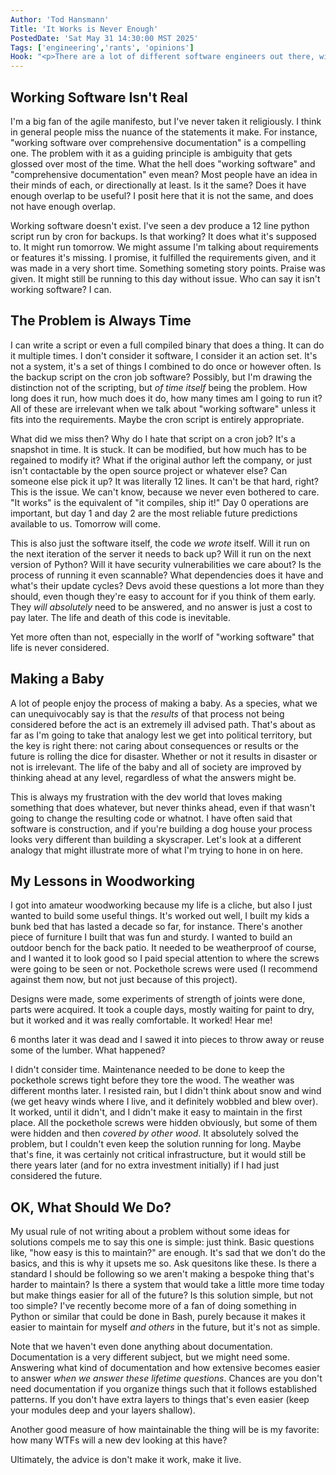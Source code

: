 ```yaml
---
Author: 'Tod Hansmann'
Title: 'It Works is Never Enough'
PostedDate: 'Sat May 31 14:30:00 MST 2025'
Tags: ['engineering','rants', 'opinions']
Hook: "<p>There are a lot of different software engineers out there, with different values. One of those values is sometimes \"speed\" measured only in the initial task work, and expressed in stupid statements like the famous \"move fast and break things.\" The attitude of creating something working and then polishing it later is a problem. It misses the point.</p>"
---
```

## Working Software Isn't Real

I'm a big fan of the agile manifesto, but I've never taken it religiously. I think in general people miss the nuance of the statements it make. For instance, "working software over comprehensive documentation" is a compelling one. The problem with it as a guiding principle is ambiguity that gets glossed over most of the time. What the hell does "working software" and "comprehensive documentation" even mean? Most people have an idea in their minds of each, or directionally at least. Is it the same? Does it have enough overlap to be useful? I posit here that it is not the same, and does not have enough overlap.

Working software doesn't exist. I've seen a dev produce a 12 line python script run by cron for backups. Is that working? It does what it's supposed to. It might run tomorrow. We might assume I'm talking about requirements or features it's missing. I promise, it fulfilled the requirements given, and it was made in a very short time. Something someting story points. Praise was given. It might still be running to this day without issue. Who can say it isn't working software? I can.

## The Problem is Always Time

I can write a script or even a full compiled binary that does a thing. It can do it multiple times. I don't consider it software, I consider it an action set. It's not a system, it's a set of things I combined to do once or however often. Is the backup script on the cron job software? Possibly, but I'm drawing the distinction not of the scripting, but _of time itself_ being the problem. How long does it run, how much does it do, how many times am I going to run it? All of these are irrelevant when we talk about "working software" unless it fits into the requirements. Maybe the cron script is entirely appropriate.

What did we miss then? Why do I hate that script on a cron job? It's a snapshot in time. It is stuck. It can be modified, but how much has to be regained to modify it? What if the original author left the company, or just isn't contactable by the open source project or whatever else? Can someone else pick it up? It was literally 12 lines. It can't be that hard, right? This is the issue. We can't know, because we never even bothered to care. "It works" is the equivalent of "it compiles, ship it!" Day 0 operations are important, but day 1 and day 2 are the most reliable future predictions available to us. Tomorrow will come.

This is also just the software itself, the code _we wrote_ itself. Will it run on the next iteration of the server it needs to back up? Will it run on the next version of Python? Will it have security vulnerabilities we care about? Is the process of running it even scannable? What dependencies does it have and what's their update cycles? Devs avoid these questions a lot more than they should, even though they're easy to account for if you think of them early. They _will absolutely_ need to be answered, and no answer is just a cost to pay later. The life and death of this code is inevitable.

Yet more often than not, especially in the worlf of "working software" that life is never considered.

## Making a Baby

A lot of people enjoy the process of making a baby. As a species, what we can unequivocably say is that the _results_ of that process not being considered before the act is an extremely ill advised path. That's about as far as I'm going to take that analogy lest we get into political territory, but the key is right there: not caring about consequences or results or the future is rolling the dice for disaster. Whether or not it results in disaster or not is irrelevant. The life of the baby and all of society are improved by thinking ahead at any level, regardless of what the answers might be.

This is always my frustration with the dev world that loves making something that does whatever, but never thinks ahead, even if that wasn't going to change the resulting code or whatnot. I have often said that software is construction, and if you're building a dog house your process looks very different than building a skyscraper. Let's look at a different analogy that might illustrate more of what I'm trying to hone in on here.

## My Lessons in Woodworking

I got into amateur woodworking because my life is a cliche, but also I just wanted to build some useful things. It's worked out well, I built my kids a bunk bed that has lasted a decade so far, for instance. There's another piece of furniture I built that was fun and sturdy. I wanted to build an outdoor bench for the back patio. It needed to be weatherproof of course, and I wanted it to look good so I paid special attention to where the screws were going to be seen or not. Pockethole screws were used (I recommend against them now, but not just because of this project).

Designs were made, some experiments of strength of joints were done, parts were acquired. It took a couple days, mostly waiting for paint to dry, but it worked and it was really comfortable. It worked! Hear me!

6 months later it was dead and I sawed it into pieces to throw away or reuse some of the lumber. What happened?

I didn't consider time. Maintenance needed to be done to keep the pockethole screws tight before they tore the wood. The weather was different months later. I resisted rain, but I didn't think about snow and wind (we get heavy winds where I live, and it definitely wobbled and blew over). It worked, until it didn't, and I didn't make it easy to maintain in the first place. All the pockethole screws were hidden obviously, but some of them were hidden and then _covered by other wood_. It absolutely solved the problem, but I couldn't even keep the solution running for long. Maybe that's fine, it was certainly not critical infrastructure, but it would still be there years later (and for no extra investment initially) if I had just considered the future.

## OK, What Should We Do?

My usual rule of not writing about a problem without some ideas for solutions compels me to say this one is simple: just think. Basic questions like, "how easy is this to maintain?" are enough. It's sad that we don't do the basics, and this is why it upsets me so. Ask quesitons like these. Is there a standard I should be following so we aren't making a bespoke thing that's harder to maintain? Is there a system that would take a little more time today but make things easier for all of the future? Is this solution simple, but not too simple? I've recently become more of a fan of doing something in Python or similar that could be done in Bash, purely because it makes it easier to maintain for myself _and others_ in the future, but it's not as simple.

Note that we haven't even done anything about documentation. Documentation is a very different subject, but we might need some. Answering what kind of documentation and how extensive becomes easier to answer _when we answer these lifetime questions_. Chances are you don't need documentation if you organize things such that it follows established patterns. If you don't have extra layers to things that's even easier (keep your modules deep and your layers shallow).

Another good measure of how maintainable the thing will be is my favorite: how many WTFs will a new dev looking at this have?

Ultimately, the advice is don't make it work, make it live.
